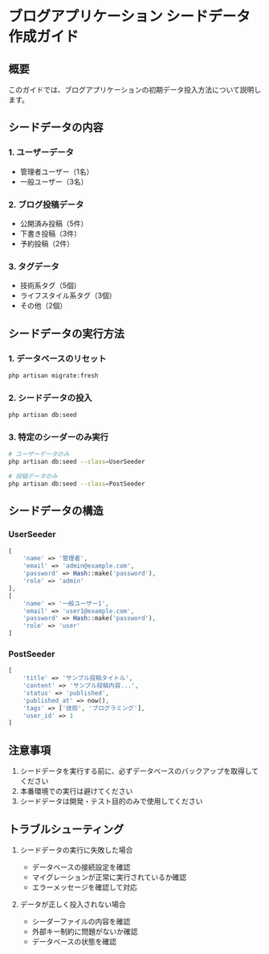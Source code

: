 # ブログアプリケーション シードデータ作成ガイド

## 概要
このガイドでは、ブログアプリケーションの初期データ投入方法について説明します。

## シードデータの内容

### 1. ユーザーデータ
- 管理者ユーザー（1名）
- 一般ユーザー（3名）

### 2. ブログ投稿データ
- 公開済み投稿（5件）
- 下書き投稿（3件）
- 予約投稿（2件）

### 3. タグデータ
- 技術系タグ（5個）
- ライフスタイル系タグ（3個）
- その他（2個）

## シードデータの実行方法

### 1. データベースのリセット
```bash
php artisan migrate:fresh
```

### 2. シードデータの投入
```bash
php artisan db:seed
```

### 3. 特定のシーダーのみ実行
```bash
# ユーザーデータのみ
php artisan db:seed --class=UserSeeder

# 投稿データのみ
php artisan db:seed --class=PostSeeder
```

## シードデータの構造

### UserSeeder
```php
[
    'name' => '管理者',
    'email' => 'admin@example.com',
    'password' => Hash::make('password'),
    'role' => 'admin'
],
[
    'name' => '一般ユーザー1',
    'email' => 'user1@example.com',
    'password' => Hash::make('password'),
    'role' => 'user'
]
```

### PostSeeder
```php
[
    'title' => 'サンプル投稿タイトル',
    'content' => 'サンプル投稿内容...',
    'status' => 'published',
    'published_at' => now(),
    'tags' => ['技術', 'プログラミング'],
    'user_id' => 1
]
```

## 注意事項
1. シードデータを実行する前に、必ずデータベースのバックアップを取得してください
2. 本番環境での実行は避けてください
3. シードデータは開発・テスト目的のみで使用してください

## トラブルシューティング
1. シードデータの実行に失敗した場合
   - データベースの接続設定を確認
   - マイグレーションが正常に実行されているか確認
   - エラーメッセージを確認して対応

2. データが正しく投入されない場合
   - シーダーファイルの内容を確認
   - 外部キー制約に問題がないか確認
   - データベースの状態を確認 